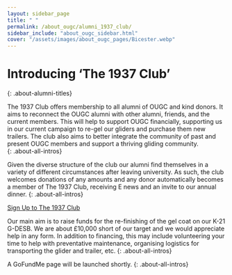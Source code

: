 ```yaml
---
layout: sidebar_page
title: " "
permalink: /about_ougc/alumni_1937_club/
sidebar_include: "about_ougc_sidebar.html"
cover: "/assets/images/about_ougc_pages/Bicester.webp"
---
```


# Introducing ‘The 1937 Club’
{: .about-alumni-titles}

The 1937 Club offers membership to all alumni of OUGC and kind donors. It aims to reconnect the OUGC alumni with other alumni, friends, and the current members. This will help to support OUGC financially, supporting us in our current campaign to re-gel our gliders and purchase them new trailers. The club also aims to better integrate the community of past and present OUGC members and support a thriving gliding community.  
{: .about-all-intros}

Given the diverse structure of the club our alumni find themselves in a variety of different circumstances after leaving university. As such, the club welcomes donations of any amounts and any donor automatically becomes a member of The 1937 Club, receiving E news and an invite to our annual dinner.
{: .about-all-intros}

<div class="home-button-wrapper">
  <a href="https://docs.google.com/forms/d/e/1FAIpQLSfiX8qwFBxW6Q25WarfJinKM03eVTyeUc9dY6mM90PEjdrLqw/viewform?usp=dialog" class="big-button">Sign Up to The 1937 Club</a>
</div>

Our main aim is to raise funds for the re-finishing of the gel coat on our K-21 G-DESB. We are about £10,000 short of our target and we would appreciate help in any form. In addition to financing, this may include volunteering your time to help with preventative maintenance, organising logistics for transporting the glider and trailer, etc.
{: .about-all-intros}

A GoFundMe page will be launched shortly.
{: .about-all-intros}

